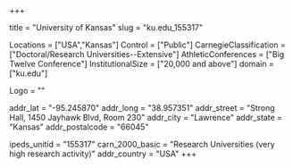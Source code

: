 
+++

title = "University of Kansas"
slug = "ku.edu_155317"

Locations = ["USA","Kansas"]
Control = ["Public"]
CarnegieClassification = ["Doctoral/Research Universities--Extensive"]
AthleticConferences = ["Big Twelve Conference"]
InstitutionalSize = ["20,000 and above"]
domain = ["ku.edu"]

Logo = ""

addr_lat = "-95.245870"
addr_long = "38.957351"
addr_street = "Strong Hall, 1450 Jayhawk Blvd, Room 230"
addr_city = "Lawrence"
addr_state = "Kansas"
addr_postalcode = "66045"

ipeds_unitid = "155317"
carn_2000_basic = "Research Universities (very high research activity)"
addr_country = "USA"
+++
    

